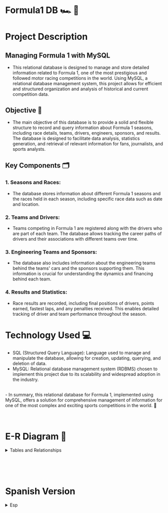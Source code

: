 # Formula1 DB 🏎️ 🧩

# Project Description

## Managing Formula 1 with MySQL
- This relational database is designed to manage and store detailed information related to Formula 1, one of the most prestigious and followed motor racing competitions in the world. Using MySQL, a relational database management system, this project allows for efficient and structured organization and analysis of historical and current competition data.

## Objective 🎯
- The main objective of this database is to provide a solid and flexible structure to record and query information about Formula 1 seasons, including race details, teams, drivers, engineers, sponsors, and results. The database is designed to facilitate data analysis, statistics generation, and retrieval of relevant information for fans, journalists, and sports analysts.

## Key Components 🗂️
### 1. Seasons and Races:
- The database stores information about different Formula 1 seasons and the races held in each season, including specific race data such as date and location.

### 2. Teams and Drivers:
- Teams competing in Formula 1 are registered along with the drivers who are part of each team. The database allows tracking the career paths of drivers and their associations with different teams over time.

### 3. Engineering Teams and Sponsors:
- The database also includes information about the engineering teams behind the teams' cars and the sponsors supporting them. This information is crucial for understanding the dynamics and financing behind each team.

### 4. Results and Statistics:
- Race results are recorded, including final positions of drivers, points earned, fastest laps, and any penalties received. This enables detailed tracking of driver and team performance throughout the season.

# Technology Used 💻
- SQL (Structured Query Language): Language used to manage and manipulate the database, allowing for creation, updating, querying, and deletion of data.
- MySQL: Relational database management system (RDBMS) chosen to implement this project due to its scalability and widespread adoption in the industry.

<br>
- In summary, this relational database for Formula 1, implemented using MySQL, offers a solution for comprehensive management of information for one of the most complex and exciting sports competitions in the world. 🏁

<br>
<br>
<br>


# E-R Diagram 🧩


<details>
<summary>Tables and Relationships</summary>


### 1️⃣ Drivers:
- driver_id (PK)
- first_name
- last_name
- nationality
- date_of_birth
- team_id (FK)

**Relationships:**
- (1-n) with Teams
- (1-n) with Results
- (1-n) with Fastest_Laps
- (1-n) with Qualifying
- (1-n) with Penalties


### 2️⃣ Teams:
- team_id (PK)
- name
- country

**Relationships:**
- (1-n) with Drivers
- (1-n) with Results
- (1-n) with Fastest_Laps
- (1-n) with Qualifying
- (1-n) with Penalties
- (m-n) with Engineers through Engieering Teams
- (m-n) with Sponsors through Team_Sponsors

### 3️⃣ Seasons:
- season_id (PK)
- year

**Relationships:**
- (1-n) with Races
- (1-n) with Team_Constructors
- (1-n) with Team_Sponsors

### 4️⃣Circuits (Additional, not directly related in the simplified design):
- circuit_id (PK)
- name
- country
- length

### 5️⃣ Races:
- race_id (PK)
- name
- date
- location
- season_id (FK)

**Relationships:**
- (1-n) with Results
- (1-n) with Fastest_Laps
- (1-n) with Qualifying
- (1-n) with Penalties

### 6️⃣ Results:
- result_id (PK)
- race_id (FK)
- driver_id (FK)
- team_id (FK)
- position
- points

**Relationships:**
- (n-1) with Races
- (n-1) with Drivers
- (n-1) with Teams

### 7️⃣ Fastest_Laps:
- fastest_lap_id (PK)
- race_id (FK)
- driver_id (FK)
- time

**Relationships:**
- (n-1) with Races
- (n-1) with Drivers

### 8️⃣ Qualifying:
- qualifying_id (PK)
- race_id (FK)
- driver_id (FK)
- position

**Relationships:**
- (n-1) with Races
- (n-1) with Drivers

### 9️⃣ Penalties:
- penalty_id (PK)
- driver_id (FK)
- race_id (FK)
- description
- time_penalty
  
**Relationships:**
- (n-1) with Drivers
- (n-1) with Races

### 1️⃣0️⃣ Engineers
- engineer_id (PK)
- name
- country

**Relationships:**
- (1-n) with Engineering Team


### 1️⃣1️⃣ Egineering_Team:
- engineering_team_id (PK)
- team_id (FK)
- engineer_id (FK)
- season_id (FK)

**Relationships:**
- (n-1) with Engineers
- (n-1) with Teams
- (n-1) with Seasons

### 1️⃣2️⃣ Sponsors:
- sponsor_id (PK)
- name
- country

**Relationships:**
- (1-n) with Team_Sponsors

### 1️⃣3️⃣ Team_Sponsors:
- team_sponsor_id (PK)
- team_id (FK)
- sponsor_id (FK)
- season_id (FK)

**Relationships:**
- (n-1) with Sponsors
- (n-1) with Teams
- (n-1) with Seasons


</details>

<br><br><br>

# Spanish Version 

<details>
<summary>Esp</summary>

# Formula1 DB 🏎️ 🧩

# Descripción del proyecto

## Gestión de la Fórmula 1 con MySQL
- Esta base de datos relacional está diseñada para gestionar y almacenar información detallada relacionada con la Fórmula 1, una de las competiciones automovilísticas más prestigiosas y seguidas en el mundo. Utilizando MySQL, un sistema de gestión de bases de datos relacional, este proyecto permite organizar y analizar datos históricos y actuales de la competición de manera eficiente y estructurada.

## Objetivo 🎯
- El objetivo principal de esta base de datos es proporcionar una estructura sólida y flexible para registrar y consultar información sobre las temporadas de Fórmula 1, incluyendo detalles de carreras, equipos, pilotos, constructores, patrocinadores y resultados. La base de datos está diseñada para facilitar el análisis de datos, la generación de estadísticas y la obtención de información relevante para aficionados, periodistas y analistas deportivos.

## Componentes Principales 🗂️
### 1. Temporadas y Carreras:
- La base de datos almacena información sobre las distintas temporadas de Fórmula 1 y las carreras que se llevan a cabo en cada temporada, incluyendo datos específicos de cada carrera como la fecha y la ubicación.

### 2. Equipos y Pilotos: 
- Se registran los equipos que compiten en la Fórmula 1, junto con los pilotos que forman parte de cada equipo. La base de datos permite seguir la trayectoria de los pilotos y sus asociaciones con diferentes equipos a lo largo del tiempo.

### 3. Equipo de Ingenieros y Patrocinadores: 
- La base de datos también incluye información sobre el equipo de Ingenieros de los autos de los equipos y los patrocinadores que los apoyan. Esta información es crucial para comprender las dinámicas y financiaciones detrás de cada equipo.

### 4. Resultados y Estadísticas: 
- Se registran los resultados de cada carrera, incluyendo las posiciones finales de los pilotos, los puntos obtenidos, las vueltas rápidas y cualquier penalización recibida. Esto permite realizar un seguimiento detallado del rendimiento de pilotos y equipos a lo largo de la temporada.


# Tecnología Utilizada 💻
- SQL (Structured Query Language): Lenguaje utilizado para gestionar y manipular la base de datos, permitiendo la creación, actualización, consulta y eliminación de datos.
- MySQL: Sistema de gestión de bases de datos relacional (RDBMS) elegido para implementar este proyecto debido a su escalabilidad y amplia adopción en el sector.

<br>
- En resumen, esta base de datos relacional sobre la Fórmula 1, implementada utilizando MySQL, ofrece una solución para la gestión integral de información de una de las competencias deportivas más complejas y emocionantes del mundo. 🏁

<br>
  
</details>
